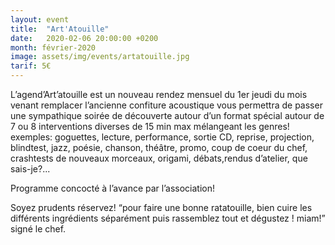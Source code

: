 ```yaml
---
layout: event
title:  "Art'Atouille"
date:   2020-02-06 20:00:00 +0200
month: février-2020
image: assets/img/events/artatouille.jpg
tarif: 5€
---
```


L’agend’Art’atouille est un nouveau rendez mensuel du 1er jeudi du mois venant remplacer l’ancienne confiture acoustique vous permettra de passer une sympathique soirée de découverte autour d’un format spécial autour de 7 ou 8 interventions diverses de 15 min max mélangeant les genres! exemples: goguettes, lecture, performance, sortie CD, reprise, projection, blindtest, jazz, poésie, chanson, théâtre, promo, coup de coeur du chef, crashtests de nouveaux morceaux, origami, débats,rendus d’atelier, que sais-je?...

Programme concocté à l’avance par l’association!

Soyez prudents réservez! “pour faire une bonne ratatouille, bien cuire les différents ingrédients séparément puis rassemblez tout et dégustez ! miam!” signé le chef.